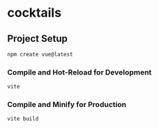 # cocktails

## Project Setup

```sh
npm create vue@latest
```

### Compile and Hot-Reload for Development

```sh
vite
```

### Compile and Minify for Production

```sh
vite build
```
